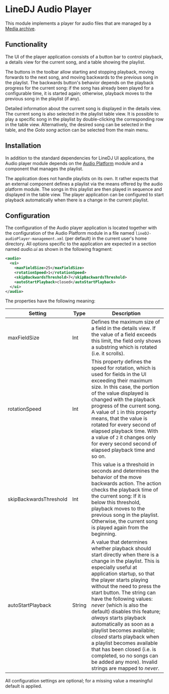 # LineDJ Audio Player

This module implements a player for audio files that are managed by a
[Media archive](../mediaArchive/README.md).

## Functionality

The UI of the player application consists of a button bar to control playback,
a details view for the current song, and a table showing the playlist.

The buttons in the toolbar allow starting and stopping playback, moving
forwards to the next song, and moving backwards to the previous song in the
playlist. The backwards button's behavior depends on the playback progress for
the current song: if the song has already been played for a configurable time,
it is started again; otherwise, playback moves to the previous song in the
playlist (if any).

Detailed information about the current song is displayed in the details view.
The current song is also selected in the playlist table view. It is possible to
play a specific song in the playlist by double-clicking the corresponding row
in the table view. Alternatively, the desired song can be selected in the
table, and the _Goto song_ action can be selected from the main menu.

## Installation

In addition to the standard dependencies for LineDJ UI applications, the Audio
player module depends on the [Audio Platform](../audioPlatform/README.md)
module and a component that manages the playlist.

The application does not handle playlists on its own. It rather expects that an
external component defines a playlist via the means offered by the audio
platform module. The songs in this playlist are then played in sequence and
displayed in the table view. The player application can be configured to start
playback automatically when there is a change in the current playlist.
  
## Configuration

The configuration of the Audio player application is located together with the
configuration of the Audio Platform module in a file named
`lineDJ-audioPlayer-management.xml` (per default) in the current user's home
directory. All options specific to the application are expected in a section
named _audio.ui_ as shown in the following fragment:

```xml
<audio>
  <ui>
    <maxFieldSize>25</maxFieldSize>
    <rotationSpeed>1</rotationSpeed>
    <skipBackwardsThreshold>7</skipBackwardsThreshold>
    <autoStartPlayback>closed</autoStartPlayback>
  </ui>
</audio>
```

The properties have the following meaning:

| Setting | Type | Description |
| ------- | ---- | ----------- |
| maxFieldSize | Int | Defines the maximum size of a field in the details view. If the value of a field exceeds this limit, the field only shows a substring which is rotated (i.e. it scrolls). |
| rotationSpeed | Int | This property defines the speed for rotation, which is used for fields in the UI exceeding their maximum size. In this case, the portion of the value displayed is changed with the playback progress of the current song. A value of `1` in this property means, that the value is rotated for every second of elapsed playback time. With a value of `2` it changes only for every second second of elapsed playback time and so on. |
| skipBackwardsThreshold | Int | This value is a threshold in seconds and determines the behavior of the move backwards action. The action checks the playback time of the current song: If it is below this threshold, playback moves to the previous song in the playlist. Otherwise, the current song is played again from the beginning. |
| autoStartPlayback | String | A value that determines whether playback should start directly when there is a change in the playlist. This is especially useful at application startup, so that the player starts playing without the need to press the start button. The string can have the following values: _never_ (which is also the default) disables this feature; _always_ starts playback automatically as soon as a playlist becomes available; _closed_ starts playback when a playlist becomes available that has been closed (i.e. is completed, so no songs can be added any more). Invalid strings are mapped to _never_. |

All configuration settings are optional; for a missing value a meaningful
default is applied.
